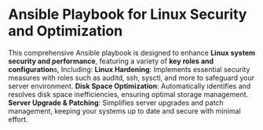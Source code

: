 # Ansible Playbook for Linux Security and Optimization
This comprehensive Ansible playbook is designed to enhance **Linux system security and performance**, featuring a variety of **key roles and configuration**s,
Including:
**Linux Hardening**: Implements essential security measures with roles such as auditd, ssh, sysctl, and more to safeguard your server environment.
**Disk Space Optimization**: Automatically identifies and resolves disk space inefficiencies, ensuring optimal storage management.
**Server Upgrade & Patching**: Simplifies server upgrades and patch management, keeping your systems up to date and secure with minimal effort.
